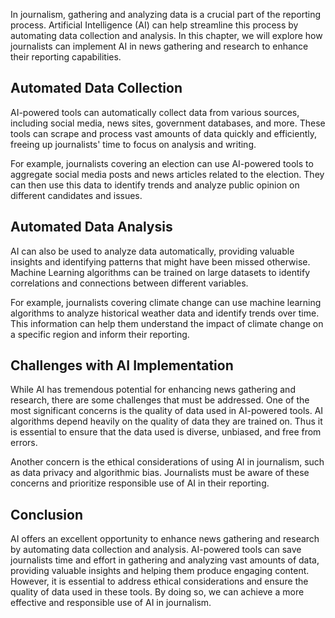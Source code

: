 
In journalism, gathering and analyzing data is a crucial part of the reporting process. Artificial Intelligence (AI) can help streamline this process by automating data collection and analysis. In this chapter, we will explore how journalists can implement AI in news gathering and research to enhance their reporting capabilities.

## Automated Data Collection

AI-powered tools can automatically collect data from various sources, including social media, news sites, government databases, and more. These tools can scrape and process vast amounts of data quickly and efficiently, freeing up journalists' time to focus on analysis and writing.

For example, journalists covering an election can use AI-powered tools to aggregate social media posts and news articles related to the election. They can then use this data to identify trends and analyze public opinion on different candidates and issues.

## Automated Data Analysis

AI can also be used to analyze data automatically, providing valuable insights and identifying patterns that might have been missed otherwise. Machine Learning algorithms can be trained on large datasets to identify correlations and connections between different variables.

For example, journalists covering climate change can use machine learning algorithms to analyze historical weather data and identify trends over time. This information can help them understand the impact of climate change on a specific region and inform their reporting.

## Challenges with AI Implementation

While AI has tremendous potential for enhancing news gathering and research, there are some challenges that must be addressed. One of the most significant concerns is the quality of data used in AI-powered tools. AI algorithms depend heavily on the quality of data they are trained on. Thus it is essential to ensure that the data used is diverse, unbiased, and free from errors.

Another concern is the ethical considerations of using AI in journalism, such as data privacy and algorithmic bias. Journalists must be aware of these concerns and prioritize responsible use of AI in their reporting.

## Conclusion

AI offers an excellent opportunity to enhance news gathering and research by automating data collection and analysis. AI-powered tools can save journalists time and effort in gathering and analyzing vast amounts of data, providing valuable insights and helping them produce engaging content. However, it is essential to address ethical considerations and ensure the quality of data used in these tools. By doing so, we can achieve a more effective and responsible use of AI in journalism.
